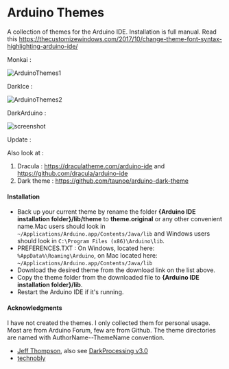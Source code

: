 # Arduino Themes
A collection of themes for the Arduino IDE. Installation is full manual. Read this https://thecustomizewindows.com/2017/10/change-theme-font-syntax-highlighting-arduino-ide/

Monkai :

![ArduinoThemes1](https://raw.github.com/technobly/MonokaiArduinoTheme/master/screenshot.png)

DarkIce :

![ArduinoThemes2](https://raw.githubusercontent.com/AbhishekGhosh/Arduino-Themes/master/Venom791-DarkIce/screenshot.PNG)

DarkArduino :

![screenshot](https://raw.githubusercontent.com/jeffThompson/DarkArduinoTheme/master/screenshot.png)

Update :

Also look at :

1. Dracula : https://draculatheme.com/arduino-ide and https://github.com/dracula/arduino-ide 
2. Dark theme : https://github.com/taunoe/arduino-dark-theme


#### Installation
- Back up your current theme by rename the folder **{Arduino IDE 
installation folder}/lib/theme** to **theme.original** or any other 
convenient name.Mac users should look in 
`~/Applications/Arduino.app/Contents/Java/lib` and Windows users should 
look in `C:\Program Files (x86)\Arduino\lib`.
- PREFERENCES.TXT : On Windows, located here: 
`%AppData%\Roaming\Arduino`, on Mac located here: 
`~/Applications/Arduino.app/Contents/Java/lib` 
- Download the desired theme from the download link on the list above.
- Copy the theme folder from the downloaded file to **{Arduino IDE 
installation folder}/lib**.
- Restart the Arduino IDE if it's running.


#### Acknowledgments
I have not created the themes. I only collected them for personal usage. 
Most are from Arduino Forum, few are from Github. The theme directories 
are named with AuthorName--ThemeName convention. 

- [Jeff Thompson](https://github.com/jeffThompson/DarkArduinoTheme), 
also see [DarkProcessing 
v3.0](https://github.com/jeffThompson/DarkProcessingTheme_3.0)
- [technobly](https://github.com/technobly/MonokaiArduinoTheme)
 

